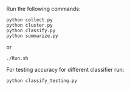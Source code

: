 Run the following commands:
```
python collect.py
python cluster.py
python classify.py
python summarize.py
```
or

```
./Run.sh
```

For testing accuracy for different classifier run:

```
python classify_testing.py
```